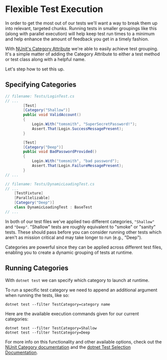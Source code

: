 # Flexible Test Execution

In order to get the most out of our tests we'll want a way to break them up into relevant, targeted chunks. Running tests in smaller groupings like this (along with parallel execution) will help keep test run times to a minimum and help enhance the amount of feedback you get in a timely fashion.

With [NUnit's Category Attribute](https://github.com/nunit/docs/wiki/Category-Attribute) we're able to easily achieve test grouping. It's a simple matter of adding the Category Attribute to either a test method or test class along with a helpful name.

Let's step how to set this up.

## Specifying Categories

```csharp
// filename: Tests/LoginTest.cs
// ...
        [Test]
        [Category("Shallow")]
        public void ValidAccount()
        {
            Login.With("tomsmith", "SuperSecretPassword!");
            Assert.That(Login.SuccessMessagePresent);
        }

        [Test]
        [Category("Deep")]
        public void BadPasswordProvided()
        {
            Login.With("tomsmith", "bad password");
            Assert.That(Login.FailureMessagePresent);
        }
// ...
```

```csharp
// filename: Tests/DynamicLoadingTest.cs
// ...
    [TestFixture]
    [Parallelizable]
    [Category("Deep")]
    class DynamicLoadingTest : BaseTest
// ...
```

In both of our test files we've applied two different categories, `"Shallow"` and `"Deep"`. "Shallow" tests are roughly equivalent to "smoke" or "sanity" tests. These should pass before you can consider running other tests which aren't as mission critical and may take longer to run (e.g., "Deep").

Categories are powerful since they can be applied across different test files, enabling you to create a dynamic grouping of tests at runtime.

## Running Categories

With `dotnet test` we can specify which category to launch at runtime.

To run a specific test category we need to append an additional argument when running the tests, like so:

```text
dotnet test --filter TestCategory=category name
```

Here are the available execution commands given for our current categories:

```text
dotnet test --filter TestCategory=Shallow
dotnet test --filter TestCategory=Deep
```

For more info on this functionality and other available options, check out the [NUnit Category documentation](https://github.com/nunit/docs/wiki/Category-Attribute) and the [dotnet Test Selection Documentation](https://github.com/Microsoft/vstest-docs/blob/master/docs/filter.md).



